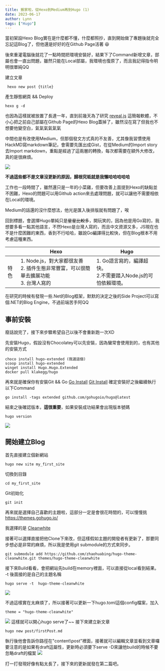 ```yaml
---
title: 搬家啦，從Hexo到Medium再到Hugo (1)
date: 2023-06-17
author: Lynn
tags: ["Hugo"]
---
```


當初架設Hexo Blog實在是什麼都不懂，什麼都照抄，直到開始做了專題後就完全忘記這Blog了，但他還是好好的在Github Page活著 :laughing: 

後來重灌電腦後就花了一點時間把環境安裝好，結果下了Command新增文章，部屬也會一直出問題，雖然只能在Local部屬，我環境也復原了，而且我記得指令明明很單純QQ

<!--more-->
建立文章
```
 hexo new post {title}
```
產生靜態網頁 && Deploy
```
hexo g -d
```

也因為這樣就被放置了長達一年，直到前幾天為了研究 [reveal.js](https://github.com/hakimel/reveal.js/) 這簡報軟體，不小心把之前自己部屬在Github Page的Hexo Blog蓋掉了，雖然沒在寫了但我也不想要他變空白，氣氣氣氣氣氣

中間也是有改使用Medium，但那個發文方式真的不友善，尤其像我習慣使用HackMD寫markdown筆記，會需要先匯出成Gist，在從Medium的Import story去Import markdown，重點是經過了這兩層的轉換，每次都需要在額外大修改，真的是很麻煩。

![](https://hackmd.io/_uploads/SJjiS4sD2.jpg)

**不過這些都不是文章沒更新的原因，歸根究柢就是我懶哈哈哈哈哈**

工作也一段時間了，雖然還只是一年的小菜雞，但要改善上面提到Hexo的缺點並不困難，Hexo的問題可以用Github action來去處理問題，就可以讓他不需要相依在Local的環境。

Medium的話還的沒什麼想法，他光是匯入後排版就有問題了，唉

回到標題，會選擇Hugo單純只是~~星星比較多~~，開玩笑的，因為他是用Go寫的，我想要多看一點其他語言，不然Hexo是台灣人寫的，而且中文資源又多，JS現在也不是什麼困難的東西，香到不行哈哈，雖說Go編譯得比較快，但在Blog根本不用考慮這種東西。


| |Hexo|Hugo|
|---|---|---|
|特色|                                                                    1. Node.js，對大家都很友善 <br>  2. 插件生態非常豐富，可以很簡單去擴展功能 <br> 3. 台灣人寫的 | 1. Go語言寫的，編譯超快。<br>  2.不需要踏入Node.js的可怕依賴環境。

在研究的時候有發現一些.Net的Blog框架，默默的決定之後的Side Project可以寫個.NET的Blog Engine，不過前端苦手阿QQ


## 事前安裝

廢話說完了，接下來步驟希望自己以後不會重新跑一次XD

先安裝Hugo，假設沒有Chocolatey可以先安裝，因為蠻常會使用到的，也有其他的安裝方式
```
choco install hugo-extended (我選這個)
scoop install hugo-extended
winget install Hugo.Hugo.Extended
docker pull klakegg/hugo
```
再來就是確保你有安裝Git && Go
[Go Install](https://go.dev/doc/install)
[Git Install](https://git-scm.com/book/en/v2/Getting-Started-Installing-Git)
確定安裝好之後繼續執行以下Command
```
go install -tags extended github.com/gohugoio/hugo@latest
```
結束之後確認版本，**這很重要**，如果安裝成功結果會出現版本號碼
```
hugo version
```
![](https://hackmd.io/_uploads/rJfSCEiD3.png)

## 開始建立Blog

首先直接建立個新網站
```
hugo new site my_first_site
```
切換到目錄
```
cd my_first_site
```
Git初始化
```
git init
```

再來就是選擇自己喜歡的主題啦，這部分一定是會很花時間的，可以慢慢挑
https://themes.gohugo.io/ 

我選擇的是 [Cleanwhite](https://themes.gohugo.io/themes/hugo-theme-cleanwhite/) 

接著可以選擇直接把他Clone下來改，但這樣假如主題的開發者有更新了，那要同步想必是非常的麻煩，所以我是使用git submodule的方式來同步。

```
git submodule add https://github.com/zhaohuabing/hugo-theme-cleanwhite.git themes/hugo-theme-cleanwhite
```
接下來Build看看，會把網站先build在memory裡面，可以直接從local看到結果。
-t 後面接的是自己的主題名稱
```
hugo serve -t  hugo-theme-cleanwhite
```
![](https://hackmd.io/_uploads/BkoGSSiD2.png)

不過這樣實在太麻煩了，所以接著可以更新一下hugo.toml這個config檔案，加入
```
theme = "hugo-theme-cleanwhite"
```
![](https://hackmd.io/_uploads/HkKvBriwn.png)
這樣就可以開心hugo serve了~~
接下來建立新文章
```
hugo new post/firstPost.md
```
執行後他會告訴你路徑在"content\post\"裡面，接著就可以編輯文章並看到文章囉
要注意的是如果有draft這屬性，更新時必須要下serve -D來讓他build的時候不要忽略draft的檔案
![](https://hackmd.io/_uploads/BkgfUSiv3.png)

打一打發現好像有點太長了，接下來的更新就發在第二篇吧。
